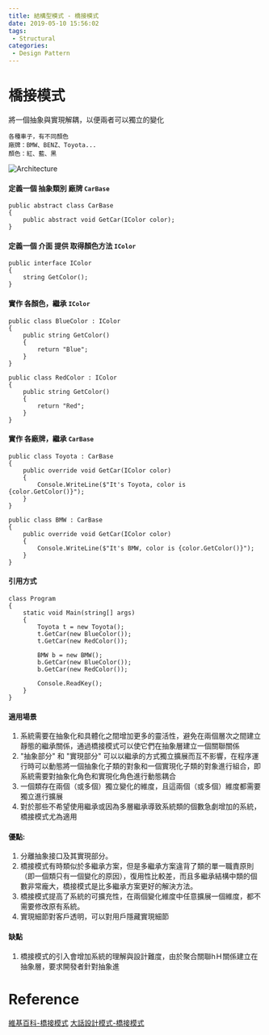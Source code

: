 ```yaml
---
title: 結構型模式 - 橋接模式
date: 2019-05-10 15:56:02
tags:
 - Structural
categories: 
 - Design Pattern
---
```


# 橋接模式
將一個抽象與實現解耦，以便兩者可以獨立的變化

    各種車子，有不同顏色
    廠牌：BMW、BENZ、Toyota...
    顏色：紅、藍、黑
![Architecture](2.png)

#### 定義一個 抽象類別 廠牌 `CarBase`

    public abstract class CarBase
    {
        public abstract void GetCar(IColor color);
    }

#### 定義一個 介面 提供 取得顏色方法 `IColor`

    public interface IColor
    {
        string GetColor();
    }

#### 實作 各顏色，繼承 `IColor`

    public class BlueColor : IColor
    {
        public string GetColor()
        {
            return "Blue";
        }
    }

    public class RedColor : IColor
    {
        public string GetColor()
        {
            return "Red";
        }
    }

#### 實作 各廠牌，繼承 `CarBase`

    public class Toyota : CarBase
    {
        public override void GetCar(IColor color)
        {
            Console.WriteLine($"It's Toyota, color is {color.GetColor()}");
        }
    }

    public class BMW : CarBase
    {
        public override void GetCar(IColor color)
        {
            Console.WriteLine($"It's BMW, color is {color.GetColor()}");
        }
    }

#### 引用方式

    class Program
    {
        static void Main(string[] args)
        {
            Toyota t = new Toyota();
            t.GetCar(new BlueColor());
            t.GetCar(new RedColor());

            BMW b = new BMW();
            b.GetCar(new BlueColor());
            b.GetCar(new RedColor());

            Console.ReadKey();
        }
    }

#### 適用場景
1. 系統需要在抽象化和具體化之間增加更多的靈活性，避免在兩個層次之間建立靜態的繼承關係，通過橋接模式可以使它們在抽象層建立一個關聯關係
2. "抽象部分" 和 "實現部分" 可以以繼承的方式獨立擴展而互不影響，在程序運行時可以動態將一個抽象化子類的對象和一個實現化子類的對象進行組合，即系統需要對抽象化角色和實現化角色進行動態耦合
3. 一個類存在兩個（或多個）獨立變化的維度，且這兩個（或多個）維度都需要獨立進行擴展
4. 對於那些不希望使用繼承或因為多層繼承導致系統類的個數急劇增加的系統，橋接模式尤為適用

#### 優點:
1. 分離抽象接口及其實現部分。
2. 橋接模式有時類似於多繼承方案，但是多繼承方案違背了類的單一職責原則（即一個類只有一個變化的原因），復用性比較差，而且多繼承結構中類的個數非常龐大，橋接模式是比多繼承方案更好的解決方法。
3. 橋接模式提高了系統的可擴充性，在兩個變化維度中任意擴展一個維度，都不需要修改原有系統。
4. 實現細節對客戶透明，可以對用戶隱藏實現細節

#### 缺點
1. 橋接模式的引入會增加系統的理解與設計難度，由於聚合關聯hＨ關係建立在抽象層，要求開發者針對抽象進

# Reference
[維基百科-橋接模式](https://zh.wikipedia.org/wiki/%E6%A9%8B%E6%8E%A5%E6%A8%A1%E5%BC%8F)
[大話設計模式-橋接模式](https://kknews.cc/tech/8m2kv9g.html)